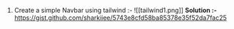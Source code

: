 1. Create a simple Navbar using tailwind :-
   ![[tailwind1.png]]
   **Solution :-** https://gist.github.com/sharkiiee/5743e8cfd58ba85378e35f52da7fac25